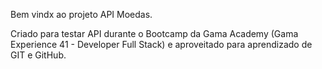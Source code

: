 Bem vindx ao projeto API Moedas. 

Criado para testar API durante o Bootcamp da Gama Academy (Gama Experience 41 - Developer Full Stack) e aproveitado para aprendizado de GIT e GitHub. 

